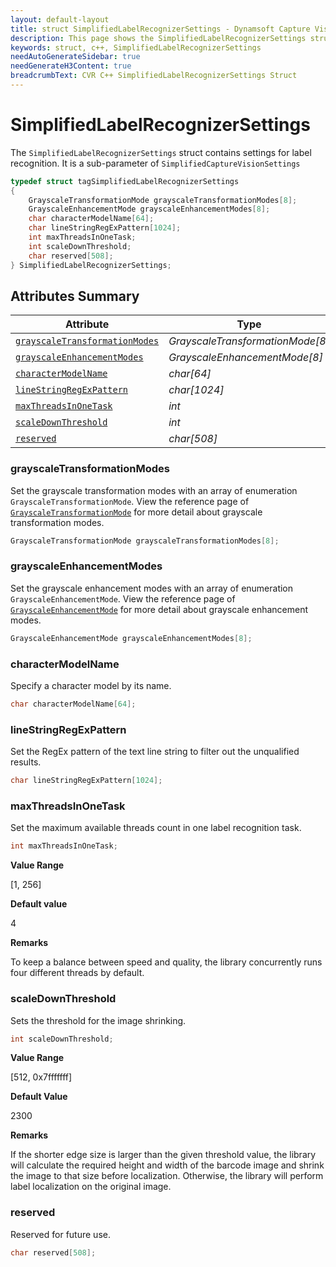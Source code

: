 ```yaml
---
layout: default-layout
title: struct SimplifiedLabelRecognizerSettings - Dynamsoft Capture Vision C++ Edition API Reference
description: This page shows the SimplifiedLabelRecognizerSettings struct of the CCaptureVisionRouter class of the Dynamsoft Capture Vision C++ Edition.
keywords: struct, c++, SimplifiedLabelRecognizerSettings
needAutoGenerateSidebar: true
needGenerateH3Content: true
breadcrumbText: CVR C++ SimplifiedLabelRecognizerSettings Struct
---
```


# SimplifiedLabelRecognizerSettings

The `SimplifiedLabelRecognizerSettings` struct contains settings for label recognition. It is a sub-parameter of `SimplifiedCaptureVisionSettings`

```cpp
typedef struct tagSimplifiedLabelRecognizerSettings
{
    GrayscaleTransformationMode grayscaleTransformationModes[8];
    GrayscaleEnhancementMode grayscaleEnhancementModes[8];
    char characterModelName[64];
    char lineStringRegExPattern[1024];
    int maxThreadsInOneTask;
    int scaleDownThreshold;
    char reserved[508];
} SimplifiedLabelRecognizerSettings;
```

## Attributes Summary

| Attribute | Type |
| --------- | ---- |
| [`grayscaleTransformationModes`](#grayscaletransformationmodes) | *GrayscaleTransformationMode[8]* |
| [`grayscaleEnhancementModes`](#grayscaleenhancementmodes) | *GrayscaleEnhancementMode[8]* |
| [`characterModelName`](#charactermodelname) | *char[64]* |
| [`lineStringRegExPattern`](#linestringregexpattern) | *char[1024]* |
| [`maxThreadsInOneTask`](#maxthreadsinonetask) | *int* |
| [`scaleDownThreshold`](#scaledownthreshold) | *int* |
| [`reserved`](#reserved) | *char[508]* |

### grayscaleTransformationModes

Set the grayscale transformation modes with an array of enumeration `GrayscaleTransformationMode`. View the reference page of <a href="{{ site.dcv_enumerations}}core/grayscale-transformation-mode.html?src=cpp&&lang=cpp" target="_blank">`GrayscaleTransformationMode`</a> for more detail about grayscale transformation modes.

```cpp
GrayscaleTransformationMode grayscaleTransformationModes[8];
```

### grayscaleEnhancementModes

Set the grayscale enhancement modes with an array of enumeration `GrayscaleEnhancementMode`. View the reference page of <a href="{{ site.dcv_enumerations}}core/grayscale-enhancement-mode.html?src=cpp&&lang=cpp" target="_blank">`GrayscaleEnhancementMode`</a> for more detail about grayscale enhancement modes.

```cpp
GrayscaleEnhancementMode grayscaleEnhancementModes[8];
```

### characterModelName

Specify a character model by its name.

```cpp
char characterModelName[64];
```

### lineStringRegExPattern

Set the RegEx pattern of the text line string to filter out the unqualified results.

```cpp
char lineStringRegExPattern[1024];
```

### maxThreadsInOneTask

Set the maximum available threads count in one label recognition task.

```cpp
int maxThreadsInOneTask;
```

**Value Range**

[1, 256]

**Default value**

4

**Remarks**

To keep a balance between speed and quality, the library concurrently runs four different threads by default.

### scaleDownThreshold

Sets the threshold for the image shrinking.

```cpp
int scaleDownThreshold;
```

**Value Range**

[512, 0x7fffffff]

**Default Value**

2300

**Remarks**

If the shorter edge size is larger than the given threshold value, the library will calculate the required height and width of the barcode image and shrink the image to that size before localization. Otherwise, the library will perform label localization on the original image.

### reserved

Reserved for future use.

```cpp
char reserved[508];
```
